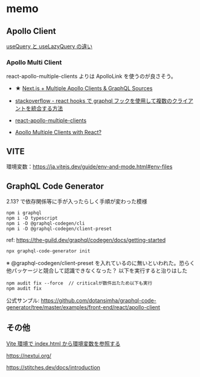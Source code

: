 # memo

## Apollo Client

[useQuery と useLazyQuery の違い](https://maku.blog/p/m7ju6gr/#usequery-%E3%81%A8-uselazyquery-%E3%81%AE%E9%81%95%E3%81%84)

### Apollo Multi Client

react-apollo-multiple-clients よりは ApolloLink を使うのが良さそう。

- ★ [Next.js + Multiple Apollo Clients & GraphQL Sources](https://www.loudnoises.us/next-js-two-apollo-clients-two-graphql-data-sources-the-easy-way/)

- [stackoverflow - react hooks で graphql フックを使用して複数のクライアントを統合する方法](https://stackoverflow.com/questions/59981062/how-to-integrate-multiple-clients-using-graphql-hooks-in-react-hooks)
- [react-apollo-multiple-clients](https://www.npmjs.com/package/@titelmedia/react-apollo-multiple-clients)

- [Apollo Multiple Clients with React?](https://medium.com/open-graphql/apollo-multiple-clients-with-react-b34b571210a5)

## VITE

環境変数：https://ja.vitejs.dev/guide/env-and-mode.html#env-files

## GraphQL Code Generator

2.13? で依存関係等に手が入ったらしく手順が変わった模様

```
npm i graphql
npm i -D typescript
npm i -D @graphql-codegen/cli
npm i -D @graphql-codegen/client-preset
```

ref: https://the-guild.dev/graphql/codegen/docs/getting-started

```
npx graphql-code-generator init
```

※ @graphql-codegen/client-preset を入れているのに無いといわれた。恐らく他パッケージと競合して認識できなくなった？
以下を実行すると治りはした

```
npm audit fix --force  // criticalが数件出たため以下も実行
npm audit fix
```

公式サンプル: https://github.com/dotansimha/graphql-code-generator/tree/master/examples/front-end/react/apollo-client

## その他

[Vite 環境で index.html から環境変数を参照する](https://dev.classmethod.jp/articles/vite-index-html-read-env-variables/)

https://nextui.org/

https://stitches.dev/docs/introduction
